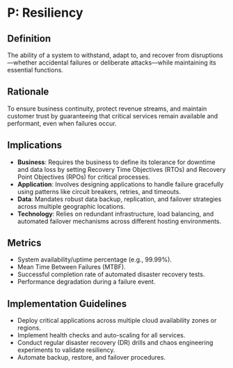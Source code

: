 # P: Resiliency

## Definition

The ability of a system to withstand, adapt to, and recover from disruptions—whether accidental failures or deliberate attacks—while maintaining its essential functions.

## Rationale

To ensure business continuity, protect revenue streams, and maintain customer trust by guaranteeing that critical services remain available and performant, even when failures occur.

## Implications

* **Business**: Requires the business to define its tolerance for downtime and data loss by setting Recovery Time Objectives (RTOs) and Recovery Point Objectives (RPOs) for critical processes.
* **Application**: Involves designing applications to handle failure gracefully using patterns like circuit breakers, retries, and timeouts.
* **Data**: Mandates robust data backup, replication, and failover strategies across multiple geographic locations.
* **Technology**: Relies on redundant infrastructure, load balancing, and automated failover mechanisms across different hosting environments.
  
## Metrics

* System availability/uptime percentage (e.g., 99.99%).
* Mean Time Between Failures (MTBF).
* Successful completion rate of automated disaster recovery tests.
* Performance degradation during a failure event.

## Implementation Guidelines

* Deploy critical applications across multiple cloud availability zones or regions.
* Implement health checks and auto-scaling for all services.
* Conduct regular disaster recovery (DR) drills and chaos engineering experiments to validate resiliency.
* Automate backup, restore, and failover procedures.

